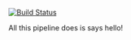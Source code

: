 [![Build Status](https://dev.azure.com/building-azure/YAML%20Workshop/_apis/build/status/liamfoneill.azuredevops-yaml-labs?branchName=main)](https://dev.azure.com/building-azure/YAML%20Workshop/_build/latest?definitionId=3&branchName=main)

All this pipeline does is says hello!
